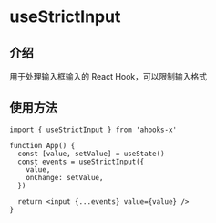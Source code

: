 # useStrictInput

## 介绍

用于处理输入框输入的 React Hook，可以限制输入格式

## 使用方法

```tsx
import { useStrictInput } from 'ahooks-x'

function App() {
  const [value, setValue] = useState()
  const events = useStrictInput({
    value,
    onChange: setValue,
  })

  return <input {...events} value={value} />
}
```

